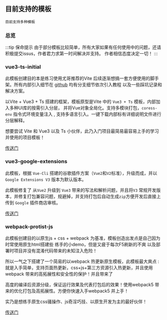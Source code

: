 ## 目前支持的模板
    目前支持多种模板
### 总览
   :::tip 保命提示
   由于部分模板比较简单，所有大家如果有任何使用中的问题，还请积极提交issus，作者君力求第一时间解决并支持。
   作者相信态度决定一切！
   :::

### vue3-ts-initial
   此模板创建目的本是练习使用尤哥推荐的Vite 后续逐渐想搞一套方便使用的脚手架。所有内部引入细节在 [github](https://github.com/wushijiang13/vue3-vite-cli) 均有分支细节依次引入教程
   以及一些踩坑记录和解决方案。
   
   以Vite + Vue3 + Ts 搭建的框架，模板原型是Vite 中的 `Vue3 + Ts` 模板，内部加入多种UI库的按需引入分层，
   并将Vue对象全局化。支持多模块打包，`coress-env` 指令式环境变量注入 , 支持多语言引入。一键下载内部标有详细说明文件进行分层解释。  
   
   想要尝试 Vite 和 Vue3 以及 Ts 小伙伴，此乃入门项目最简易最容易上手的学习并使用的项目模板！ 
   
   [传送门](http://wushijiang.cn/vue3-vite-cli/template/template-vue3-ts-initial.html)

### vue3-google-extensions

此模板，根据 `Vue-Cli` 搭建的谷歌插件方案（`Vue2`和`V2`标准），升级而成，并以`Google Extensions V3` 版本为默认版本。

此模板修复了 从`Vue2` 升级到 `Vue3` 带来的写法和解析问题，并且将`V3` 常规开发版本，并修复打包兼容问题，规避掉，并支持打包后自动生成`zip`方便开发后直接上传到
`Google` 插件商店审核。

[传送门](http://wushijiang.cn/vue3-vite-cli/template/template-vue3-google-extensions.html)

### webpack-protist-js

   此模板创建目的以原生js + css + webpack 为基准，模板创造出发点是自己因为时常使用原生html搭建些 练手的小demo，但是又疲于每次F5刷新的不爽 以及部署时项目并没有混淆代码带来的未知注入危险！
   
   所以一气之下搭建了一个简易的以webpack 热更新原生模板，此模板最大爽点 : 就是入手简单，支持页面热更新，css+js+第三方资源引入热更新，并且使用webpack 带来的高拓展性和安全性的保护！并且带来了
   
   高度的编译后资源分级，保证运行效果及代表打包后的效果！使用webpack5 带来的优化打包及高拓展性。方便你快速入手webpack5 并上手！
     
   实乃是想练手原生css骚操作、js奇淫巧技、以原生开发为主的最好伙伴！
    
   [传送门](http://wushijiang.cn/vue3-vite-cli/template/template-webpack-protist-js.html)

